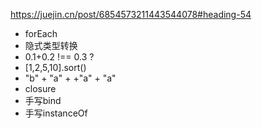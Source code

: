 https://juejin.cn/post/6854573211443544078#heading-54

- forEach
- 隐式类型转换
- 0.1+0.2 !== 0.3 ?
- [1,2,5,10].sort()
- "b" + "a" + +"a" + "a"
- closure
- 手写bind
- 手写instanceOf